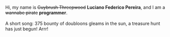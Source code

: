 Hi, my name is ~~Guybrush Threepwood~~ **Luciano Federico Pereira**, and I am a ~~wannabe pirate~~ **programmer**.<br><br>A short song: 375 bounty of doubloons gleams in the sun, a treasure hunt has just begun! Arrr!
